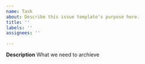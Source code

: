 ```yaml
---
name: Task
about: Describe this issue template's purpose here.
title: ''
labels: ''
assignees: ''

---
```


**Description**
What we need to archieve
